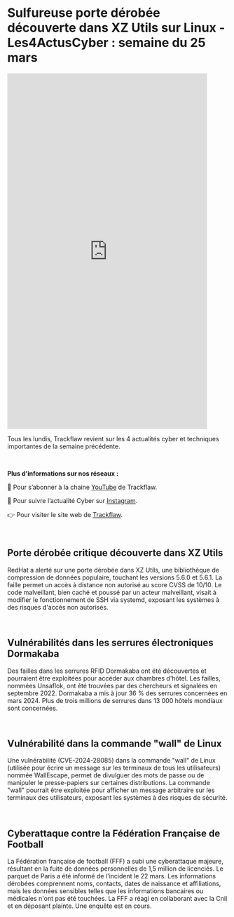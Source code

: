 # Sulfureuse porte dérobée découverte dans XZ Utils sur Linux - Les4ActusCyber : semaine du 25 mars

    
<div class="flex-container">
   <div class="flex-items">
   <iframe width="456" height="811" src="https://www.youtube.com/embed/blG-YTZOyGA" title="Sulfureuse porte dérobée découverte dans XZ Utils sur Linux - #Les4ActusCyber : semaine du 25 mars" frameborder="0" allow="accelerometer; autoplay; clipboard-write; encrypted-media; gyroscope; picture-in-picture; web-share" allowfullscreen></iframe>
   </div>

   <div class="flex-items">
      <p>Tous les lundis, Trackflaw revient sur les 4 actualités cyber et techniques importantes de la semaine précédente.</p>
      <br>
      <p><strong>Plus d’informations sur nos réseaux :</strong></p>
      <p>🔴 Pour s’abonner à la chaine <a href="https://www.youtube.com/@trackflaw" target="_blank" rel="noopener noreffer ">YouTube</a> de Trackflaw.</p>
      <p>📸 Pour suivre l’actualité Cyber sur <a href="https://www.instagram.com/trackflaw/" target="_blank" rel="noopener noreffer ">Instagram</a>.</p>
      <p>👉 Pour visiter le site web de <a href="https://trackflaw.com" target="_blank" rel="noopener noreffer ">Trackflaw</a>.</p>
   </div>
</div>

    
<br>

## Porte dérobée critique découverte dans XZ Utils

RedHat a alerté sur une porte dérobée dans XZ Utils, une bibliothèque de compression de données populaire, touchant les versions 5.6.0 et 5.6.1. La faille permet un accès à distance non autorisé au score CVSS de 10/10.
Le code malveillant, bien caché et poussé par un acteur malveillant, visait à modifier le fonctionnement de SSH via systemd, exposant les systèmes à des risques d'accès non autorisés.


<br>

## Vulnérabilités dans les serrures électroniques Dormakaba

Des failles dans les serrures RFID Dormakaba ont été découvertes et pourraient être exploitées pour accéder aux chambres d'hôtel. Les failles, nommées Unsaflok, ont été trouvées par des chercheurs et signalées en septembre 2022.
Dormakaba a mis à jour 36 % des serrures concernées en mars 2024. Plus de trois millions de serrures dans 13 000 hôtels mondiaux sont concernées.


<br>

## Vulnérabilité dans la commande "wall" de Linux

Une vulnérabilité (CVE-2024-28085) dans la commande "wall" de Linux (utilisée pour écrire un message sur les terminaux de tous les utilisateurs) nommée WallEscape, permet de divulguer des mots de passe ou de manipuler le presse-papiers sur certaines distributions.
La commande "wall" pourrait être exploitée pour afficher un message arbitraire sur les terminaux des utilisateurs, exposant les systèmes à des risques de sécurité.


<br>

## Cyberattaque contre la Fédération Française de Football

La Fédération française de football (FFF) a subi une cyberattaque majeure, résultant en la fuite de données personnelles de 1,5 million de licenciés. Le parquet de Paris a été informé de l'incident le 22 mars.
Les informations dérobées comprennent noms, contacts, dates de naissance et affiliations, mais les données sensibles telles que les informations bancaires ou médicales n'ont pas été touchées. La FFF a réagi en collaborant avec la Cnil et en déposant plainte. Une enquête est en cours.


